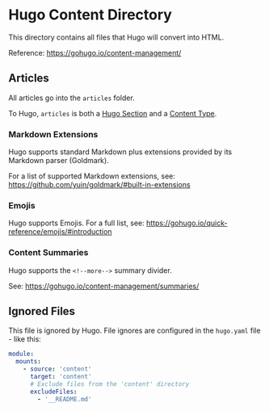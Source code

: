 # Hugo Content Directory

This directory contains all files that Hugo will convert into HTML.

Reference: <https://gohugo.io/content-management/>

## Articles

All articles go into the `articles` folder.

To Hugo, `articles` is both a [Hugo Section](https://gohugo.io/content-management/sections/) and a [Content Type](https://gohugo.io/content-management/types/).

### Markdown Extensions

Hugo supports standard Markdown plus extensions provided by its Markdown parser (Goldmark).

For a list of supported Markdown extensions, see: <https://github.com/yuin/goldmark/#built-in-extensions>

### Emojis

Hugo supports Emojis. For a full list, see: <https://gohugo.io/quick-reference/emojis/#introduction>

### Content Summaries

Hugo supports the `<!--more-->` summary divider.

See: <https://gohugo.io/content-management/summaries/>

## Ignored Files

This file is ignored by Hugo. File ignores are configured in the `hugo.yaml` file - like this:

```yaml
module:
  mounts:
    - source: 'content'
      target: 'content'
      # Exclude files from the 'content' directory
      excludeFiles:
        - '__README.md'
```
